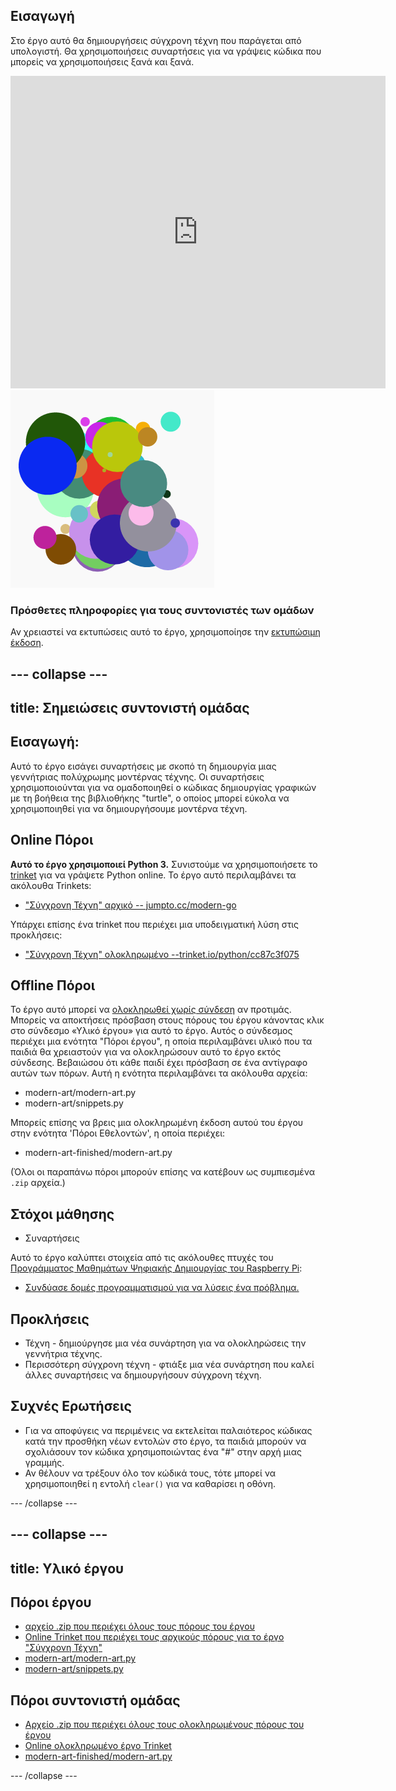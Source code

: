 ## Εισαγωγή

Στο έργο αυτό θα δημιουργήσεις σύγχρονη τέχνη που παράγεται από υπολογιστή. Θα χρησιμοποιήσεις συναρτήσεις για να γράψεις κώδικα που μπορείς να χρησιμοποιήσεις ξανά και ξανά.

<div class="trinket">
  <iframe src="https://trinket.io/embed/python/cc87c3f075?outputOnly=true&start=result" width="600" height="500" frameborder="0" marginwidth="0" marginheight="0" allowfullscreen>
  </iframe>
  <img src="images/modern-finished.png">
</div>

### Πρόσθετες πληροφορίες για τους συντονιστές των ομάδων

Αν χρειαστεί να εκτυπώσεις αυτό το έργο, χρησιμοποίησε την [εκτυπώσιμη έκδοση](https://projects.raspberrypi.org/el-GR/projects/modern-art/print).

--- collapse ---
---
title: Σημειώσεις συντονιστή ομάδας
---
## Εισαγωγή:

Αυτό το έργο εισάγει συναρτήσεις με σκοπό τη δημιουργία μιας γεννήτριας πολύχρωμης μοντέρνας τέχνης. Οι συναρτήσεις χρησιμοποιούνται για να ομαδοποιηθεί ο κώδικας δημιουργίας γραφικών με τη βοήθεια της βιβλιοθήκης "turtle", ο οποίος μπορεί εύκολα να χρησιμοποιηθεί για να δημιουργήσουμε μοντέρνα τέχνη.

## Online Πόροι

**Αυτό το έργο χρησιμοποιεί Python 3.** Συνιστούμε να χρησιμοποιήσετε το [trinket](https://trinket.io/) για να γράψετε Python online. Το έργο αυτό περιλαμβάνει τα ακόλουθα Trinkets:

* ["Σύγχρονη Τέχνη" αρχικό -- jumpto.cc/modern-go](http://jumpto.cc/modern-go)

Υπάρχει επίσης ένα trinket που περιέχει μια υποδειγματική λύση στις προκλήσεις:

* ["Σύγχρονη Τέχνη" ολοκληρωμένο --trinket.io/python/cc87c3f075](https://trinket.io/python/cc87c3f075)

## Offline Πόροι

Το έργο αυτό μπορεί να [ολοκληρωθεί χωρίς σύνδεση](https://www.codeclubprojects.org/en-GB/resources/python-working-offline/) αν προτιμάς. Μπορείς να αποκτήσεις πρόσβαση στους πόρους του έργου κάνοντας κλικ στο σύνδεσμο «Υλικό έργου» για αυτό το έργο. Αυτός ο σύνδεσμος περιέχει μια ενότητα "Πόροι έργου", η οποία περιλαμβάνει υλικό που τα παιδιά θα χρειαστούν για να ολοκληρώσουν αυτό το έργο εκτός σύνδεσης. Βεβαιώσου ότι κάθε παιδί έχει πρόσβαση σε ένα αντίγραφο αυτών των πόρων. Αυτή η ενότητα περιλαμβάνει τα ακόλουθα αρχεία:

* modern-art/modern-art.py
* modern-art/snippets.py

Μπορείς επίσης να βρεις μια ολοκληρωμένη έκδοση αυτού του έργου στην ενότητα 'Πόροι Εθελοντών', η οποία περιέχει:

* modern-art-finished/modern-art.py

(Όλοι οι παραπάνω πόροι μπορούν επίσης να κατέβουν ως συμπιεσμένα `.zip` αρχεία.)

## Στόχοι μάθησης

* Συναρτήσεις

Αυτό το έργο καλύπτει στοιχεία από τις ακόλουθες πτυχές του [Προγράμματος Μαθημάτων Ψηφιακής Δημιουργίας του Raspberry Pi](http://rpf.io/curriculum):

* [Συνδύασε δομές προγραμματισμού για να λύσεις ένα πρόβλημα.](https://www.raspberrypi.org/curriculum/programming/builder)

## Προκλήσεις

* Τέχνη - δημιούργησε μια νέα συνάρτηση για να ολοκληρώσεις την γεννήτρια τέχνης.
* Περισσότερη σύγχρονη τέχνη - φτιάξε μια νέα συνάρτηση που καλεί άλλες συναρτήσεις να δημιουργήσουν σύγχρονη τέχνη. 

## Συχνές Ερωτήσεις

* Για να αποφύγεις να περιμένεις να εκτελείται παλαιότερος κώδικας κατά την προσθήκη νέων εντολών στο έργο, τα παιδιά μπορούν να σχολιάσουν τον κώδικα χρησιμοποιώντας ένα "#" στην αρχή μιας γραμμής. 
* Αν θέλουν να τρέξουν όλο τον κώδικά τους, τότε μπορεί να χρησιμοποιηθεί η εντολή `clear()` για να καθαρίσει η οθόνη. 

--- /collapse ---

--- collapse ---
---
title: Υλικό έργου
---
## Πόροι έργου

* [αρχείο .zip που περιέχει όλους τους πόρους του έργου](resources/modern-art-project-resources.zip)
* [Online Trinket που περιέχει τους αρχικούς πόρους για το έργο "Σύγχρονη Τέχνη"](http://jumpto.cc/modern-go)
* [modern-art/modern-art.py](resources/modern-art-modern-art.py)
* [modern-art/snippets.py](resources/modern-art-snippets.py)

## Πόροι συντονιστή ομάδας

* [Αρχείο .zip που περιέχει όλους τους ολοκληρωμένους πόρους του έργου](resources/modern-art-volunteer-resources.zip)
* [Online ολοκληρωμένο έργο Trinket](https://trinket.io/python/cc87c3f075)
* [modern-art-finished/modern-art.py](resources/modern-art-finished-modern-art.py)

--- /collapse ---